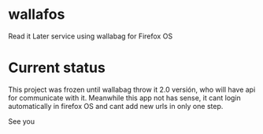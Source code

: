 wallafos
========

Read it Later service using wallabag for Firefox OS


Current status
======

This project was frozen until wallabag throw it 2.0 versión, who will have api for communicate with it. Meanwhile this app not has sense, it cant login automatically in firefox OS and cant add new urls in only one step.

See you

